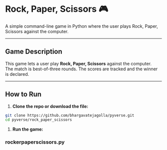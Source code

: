 # Rock, Paper, Scissors 🎮

A simple command-line game in Python where the user plays Rock, Paper, Scissors against the computer.

---

## Game Description

This game lets a user play **Rock, Paper, Scissors** against the computer.  
The match is best-of-three rounds. The scores are tracked and the winner is declared.

---

##  How to Run

1. **Clone the repo or download the file:**

```bash
git clone https://github.com/bhargavatejagolla/pyverse.git
cd pyverse/rock_paper_scissors
```
1. **Run the game:**
### rockerpaperscissors.py

 
